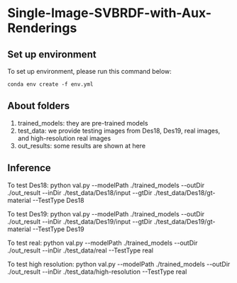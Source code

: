# Single-Image-SVBRDF-with-Aux-Renderings

## Set up environment
To set up environment, please run this command below:
```
conda env create -f env.yml
```
## About folders
1. trained_models:  they are pre-trained models
2. test_data: we provide testing images from Des18, Des19, real images, and high-resolution real images
3. out_results: some results are shown at here

## Inference

To test Des18:
python val.py --modelPath ./trained_models --outDir ./out_result --inDir ./test_data/Des18/input --gtDir ./test_data/Des18/gt-material --TestType Des18

To test Des19:
python val.py --modelPath ./trained_models --outDir ./out_result --inDir ./test_data/Des19/input --gtDir ./test_data/Des19/gt-material --TestType Des19

To test real:
python val.py --modelPath ./trained_models --outDir ./out_result --inDir ./test_data/real --TestType real

To test high resolution:
python val.py --modelPath ./trained_models --outDir ./out_result --inDir ./test_data/high-resolution --TestType real

